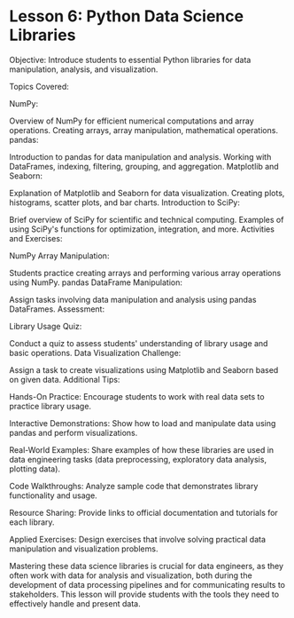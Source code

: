 # Lesson 6: Python Data Science Libraries

Objective: Introduce students to essential Python libraries for data manipulation, analysis, and visualization.

Topics Covered:

NumPy:

Overview of NumPy for efficient numerical computations and array operations.
Creating arrays, array manipulation, mathematical operations.
pandas:

Introduction to pandas for data manipulation and analysis.
Working with DataFrames, indexing, filtering, grouping, and aggregation.
Matplotlib and Seaborn:

Explanation of Matplotlib and Seaborn for data visualization.
Creating plots, histograms, scatter plots, and bar charts.
Introduction to SciPy:

Brief overview of SciPy for scientific and technical computing.
Examples of using SciPy's functions for optimization, integration, and more.
Activities and Exercises:

NumPy Array Manipulation:

Students practice creating arrays and performing various array operations using NumPy.
pandas DataFrame Manipulation:

Assign tasks involving data manipulation and analysis using pandas DataFrames.
Assessment:

Library Usage Quiz:

Conduct a quiz to assess students' understanding of library usage and basic operations.
Data Visualization Challenge:

Assign a task to create visualizations using Matplotlib and Seaborn based on given data.
Additional Tips:

Hands-On Practice: Encourage students to work with real data sets to practice library usage.

Interactive Demonstrations: Show how to load and manipulate data using pandas and perform visualizations.

Real-World Examples: Share examples of how these libraries are used in data engineering tasks (data preprocessing, exploratory data analysis, plotting data).

Code Walkthroughs: Analyze sample code that demonstrates library functionality and usage.

Resource Sharing: Provide links to official documentation and tutorials for each library.

Applied Exercises: Design exercises that involve solving practical data manipulation and visualization problems.

Mastering these data science libraries is crucial for data engineers, as they often work with data for analysis and visualization, both during the development of data processing pipelines and for communicating results to stakeholders. This lesson will provide students with the tools they need to effectively handle and present data.
